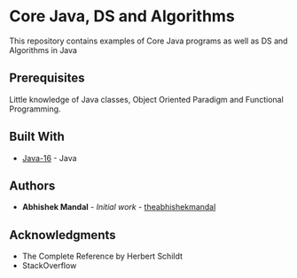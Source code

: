 # Core Java, DS and Algorithms

This repository contains examples of Core Java programs as well as DS and Algorithms
in Java

## Prerequisites

Little knowledge of Java classes, Object Oriented Paradigm and Functional Programming.

## Built With

* [Java-16](https://openjdk.java.net/) - Java


## Authors

* **Abhishek Mandal** - *Initial work* - [theabhishekmandal](https://github.com/theabhishekmandal)


## Acknowledgments

* The Complete Reference by Herbert Schildt
* StackOverflow

